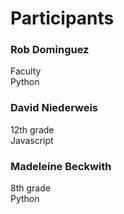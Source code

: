 # Participants
<!-- While all together in the CS room, enter your name at the bottom of this list -->
<!--
First and Last Name, with an h3 tag
Grade, with two spaces
Favorite language
-->
### Rob Dominguez
Faculty  
Python

### David Niederweis
12th grade  
Javascript  

### Madeleine Beckwith
8th grade  
Python

